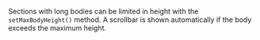 Sections with long bodies can be limited in height with the
`setMaxBodyHeight()` method. A scrollbar is shown automatically
if the body exceeds the maximum height.
